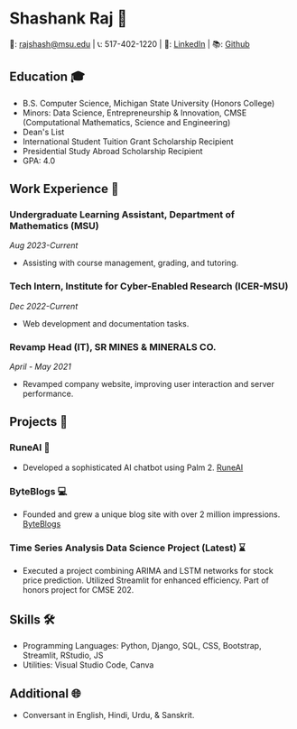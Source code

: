 # Shashank Raj 🌟

📧: rajshash@msu.edu | 📞: 517-402-1220 | 🔗: [LinkedIn](linkedin.com/in/rshashank10) | 📚: [Github](https://github.com/shashoriginal)

## Education 🎓

- B.S. Computer Science, Michigan State University (Honors College)
- Minors: Data Science, Entrepreneurship & Innovation, CMSE (Computational Mathematics, Science and Engineering)
- Dean's List
- International Student Tuition Grant Scholarship Recipient
- Presidential Study Abroad Scholarship Recipient
- GPA: 4.0

## Work Experience 💼

### Undergraduate Learning Assistant, Department of Mathematics (MSU)
_Aug 2023-Current_
- Assisting with course management, grading, and tutoring.

### Tech Intern, Institute for Cyber-Enabled Research (ICER-MSU)
_Dec 2022-Current_
- Web development and documentation tasks.

### Revamp Head (IT), SR MINES & MINERALS CO.
_April - May 2021_
- Revamped company website, improving user interaction and server performance.

## Projects 🔨

### RuneAI 🤖
- Developed a sophisticated AI chatbot using Palm 2. [RuneAI](runeai.streamlit.app)

### ByteBlogs 💻
- Founded and grew a unique blog site with over 2 million impressions. [ByteBlogs](byteblogs.info)

### Time Series Analysis Data Science Project (Latest) ⌛
- Executed a project combining ARIMA and LSTM networks for stock price prediction. Utilized Streamlit for enhanced efficiency. Part of honors project for CMSE 202.

## Skills 🛠️

- Programming Languages: Python, Django, SQL, CSS, Bootstrap, Streamlit, RStudio, JS
- Utilities: Visual Studio Code, Canva

## Additional 🌐

- Conversant in English, Hindi, Urdu, & Sanskrit.
